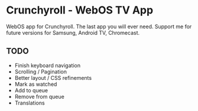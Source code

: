 # Crunchyroll - WebOS TV App

WebOS app for Crunchyroll. The last app you will ever need.
Support me for future versions for Samsung, Android TV, Chromecast.

## TODO

- Finish keyboard navigation
- Scrolling / Pagination
- Better layout / CSS refinements
- Mark as watched
- Add to queue
- Remove from queue
- Translations
